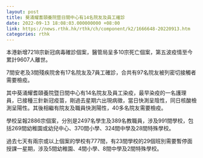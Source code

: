 ```yaml
---
layout: post
title: 葵涌耀耆頤養院暨日間中心有14名院友及員工確診
date: 2022-09-13 18:08:03.000000000 +08:00
link: https://news.rthk.hk/rthk/ch/component/k2/1666648-20220913.htm
categories: rthk
---
```


本港新增7218宗新冠病毒確診個案，醫管局呈多10宗死亡個案，第五波疫情至今累計9607人離世。

7間安老及3間殘疾院舍有17名院友及7員工確診，合共有97名院友被列密切接觸者需要檢疫。

其中葵涌耀耆頤養院暨日間中心有14名院友及員工染疫，最早染疫的一名護理員，已接種三針新冠疫苗，剛過去星期六出現病徵，當日快測呈陰性，同日核酸檢測呈陽性。其後相繼有院友及職員快測陽性，40多名院友需要檢疫。

學校呈報2886宗個案，分別是2497名學生及389名教職員，涉及991間學校，包括269間幼稚園或幼兒中心、370間小學、324間中學及28間特殊學校。

過去七天有兩宗或以上個案的學校有777間，有23間學校的29個班別需要暫停面授課一星期，涉及5間幼稚園、4間小學、8間中學及2間特殊學校。
